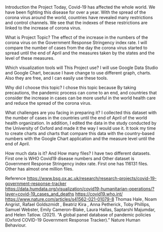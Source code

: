 
Introduction the Project
Today, Covid-19 has affected the whole world. We have been fighting this disease for over a year. With the spread of the corona virus around the world, countries have revealed many restrictions and control channels. We see that the indexes of these restrictions are linked to the increase of corona virus.

What is Project Topic?
The effect of the increase in the numbers of the corona virus on the Government Response Stringency index rate. I will compare the number of cases from the day the corona virus started to spread until the end of April and the measures taken by the states and the level of these measures.

Which visualization tools will This Project use?
I will use Google Data Studio and Google Chart, because I have change to use different graph, charts. Also they are free, and I can easily use these tools.

Why did I choose this topic?
I chose this topic because By taking precautions, the pandemic process can come to an end, and countries that consider the increase in cases can be more useful in the world health care and reduce the spread of the corona virus.

What challenges are you facing in preparing it?
I collected this dataset with the number of cases in the countries until the end of April of the world health organization. In addition, I edited the data in the study conducted by the University of Oxford and made it the way I would use it. It took my time to create charts and charts that compare this data with the country-based numbers with the Google Chart application and the measure level until the end of April.

How much data is it? And How many files?
I have two different datasets. First one is WHO Covid19 disease numbers and Other dataset is Government Response Stringency index rate. First one has 116131 files. Other has almost one million  files.

Reference
https://www.bsg.ox.ac.uk/research/research-projects/covid-19-government-response-tracker
https://data.humdata.org/visualization/covid19-humanitarian-operations/?layer=covid-19_cases_and_deaths
https://covid19.who.int/
https://www.nature.com/articles/s41562-021-01079-8
Thomas Hale , Noam Angrist , Rafael Goldszmidt , Beatriz Kira , Anna Petherick , Toby Phillips, Samuel Webster, Emily Cameron-Blake , Laura Hallas, Saptarshi Majumdar, and Helen Tatlow. (2021). “A global panel database of pandemic policies (Oxford COVID-19 Government Response Tracker).” Nature Human Behaviour.

